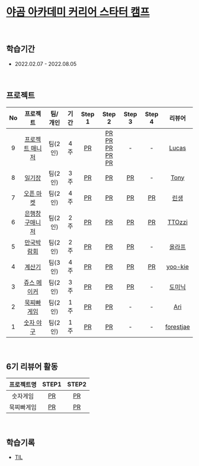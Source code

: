 # [야곰 아카데미 커리어 스타터 캠프](https://www.yagom-academy.kr/camp/career-starter)
</br>

## 학습기간
* 2022.02.07 - 2022.08.05
</br>

## 프로젝트
|No|프로젝트| 팀/개인 |기간|Step 1|Step 2|Step 3|Step 4|리뷰어|
|:--:|:------:|:---:|:------:|:------:|:------:|:------:|:--------:|:--------:|
|9|[프로젝트 매니저](https://github.com/kimkyunghun3/ios-project-manager)|팀(2인)|4주|[PR](https://github.com/yagom-academy/ios-project-manager/pull/119)|[PR](https://github.com/yagom-academy/ios-project-manager/pull/127) </br> [PR](https://github.com/yagom-academy/ios-project-manager/pull/134) </br>[PR](https://github.com/yagom-academy/ios-project-manager/pull/140) </br> [PR](https://github.com/yagom-academy/ios-project-manager/pull/146) </br>[PR](https://github.com/yagom-academy/ios-project-manager/pull/150)|-|-|[Lucas](https://github.com/innocarpe)
|8|[일기장](https://github.com/kimkyunghun3/ios-diary)|팀(2인)|3주|[PR](https://github.com/yagom-academy/ios-diary/pull/2)|[PR](https://github.com/yagom-academy/ios-diary/pull/16)|[PR](https://github.com/yagom-academy/ios-diary/pull/25)|-|[Tony](https://github.com/Monsteel)
|7|[오픈 마켓](https://github.com/kimkyunghun3/ios-open-market)|팀(2인)|4주|[PR](https://github.com/yagom-academy/ios-open-market/pull/142)|[PR](https://github.com/yagom-academy/ios-open-market/pull/153)|[PR](https://github.com/yagom-academy/ios-open-market/pull/164)|[PR](https://github.com/yagom-academy/ios-open-market/pull/170)|[린생](https://github.com/jungseungyeo)
|6|[은행창구매니저](https://github.com/kimkyunghun3/ios-bank-manager)|팀(2인)|2주|[PR](https://github.com/yagom-academy/ios-bank-manager/pull/144)|[PR](https://github.com/yagom-academy/ios-bank-manager/pull/154)|[PR](https://github.com/yagom-academy/ios-bank-manager/pull/163)|[PR](https://github.com/yagom-academy/ios-bank-manager/pull/174)|[TTOzzi](https://github.com/TTOzzi)|
|5|[만국박람회](https://github.com/kimkyunghun3/ios-exposition-universelle)|팀(2인)|2주|[PR](https://github.com/yagom-academy/ios-exposition-universelle/pull/138)|[PR](https://github.com/yagom-academy/ios-exposition-universelle/pull/154)|[PR](https://github.com/yagom-academy/ios-exposition-universelle/pull/160)|-|[올라프](https://github.com/1Consumption)|
|4|[계산기](https://github.com/kimkyunghun3/ios-calculator-app)|팀(3인)|4주|[PR](https://github.com/yagom-academy/ios-calculator-app/pull/176)|[PR](https://github.com/yagom-academy/ios-calculator-app/pull/213)|[PR](https://github.com/yagom-academy/ios-calculator-app/pull/219)|[PR](https://github.com/yagom-academy/ios-calculator-app/pull/228)|[yoo-kie](https://github.com/yoo-kie)|
|3|[쥬스 메이커](https://github.com/kimkyunghun3/juice-maker-iOS)|팀(2인)|3주|[PR](https://github.com/yagom-academy/ios-juice-maker/pull/189)|[PR](https://github.com/yagom-academy/ios-juice-maker/pull/194)|[PR](https://github.com/yagom-academy/ios-juice-maker/pull/215)|-|[도미닉](https://github.com/AppleCEO)|
|2|[묵찌빠 게임](https://github.com/kimkyunghun3/ios-rock-paper-scissors-yagom)|팀(2인)|1주|[PR](https://github.com/yagom-academy/ios-rock-paper-scissors/pull/114)|[PR](https://github.com/yagom-academy/ios-rock-paper-scissors/pull/120)|-|-|[Ari](https://github.com/leeari95)|
|1|[숫자 야구](https://github.com/kimkyunghun3/baseballGame)|팀(2인)|1주|[PR](https://github.com/yagom-academy/ios-number-baseball/pull/80)|[PR](https://github.com/yagom-academy/ios-number-baseball/pull/90)|-|-|[forestjae](https://github.com/forestjae)|
</br>

## 6기 리뷰어 활동

| 프로젝트명 | STEP1 | STEP2 | 
| :-: | :-: | :-: |
|숫자게임|[PR](https://github.com/yagom-academy/ios-number-baseball/pull/97)|[PR](https://github.com/yagom-academy/ios-number-baseball/pull/116)|
|묵찌빠게임|[PR](https://github.com/yagom-academy/ios-rock-paper-scissors/pull/131)|[PR](https://github.com/yagom-academy/ios-rock-paper-scissors/pull/142)|
</br>

## 학습기록

* [TIL](https://github.com/kimkyunghun3/TIL_iOS)
